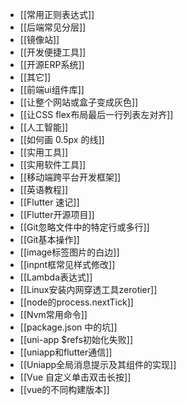   - [[常用正则表达式]]
  - [[后端常见分层]]
  - [[镜像站]]
  - [[开发便捷工具]]
  - [[开源ERP系统]]
  - [[其它]]
  - [[前端ui组件库]]
  - [[让整个网站或盒子变成灰色]]
  - [[让CSS flex布局最后一行列表左对齐]]
  - [[人工智能]]
  - [[如何画 0.5px 的线]]
  - [[实用工具]]
  - [[实用软件工具]]
  - [[移动端跨平台开发框架]]
  - [[英语教程]]
  - [[Flutter 速记]]
  - [[Flutter开源项目]]
  - [[Git忽略文件中的特定行或多行]]
  - [[Git基本操作]]
  - [[image标签图片的白边]]
  - [[inpnt框常见样式修改]]
  - [[Lambda表达式]]
  - [[Linux安装内网穿透工具zerotier]]
  - [[node的process.nextTick]]
  - [[Nvm常用命令]]
  - [[package.json 中的坑]]
  - [[uni-app $refs初始化失败]]
  - [[uniapp和flutter通信]]
  - [[Uniapp全局消息提示及其组件的实现]]
  - [[Vue 自定义单击双击长按]]
  - [[vue的不同构建版本]]
